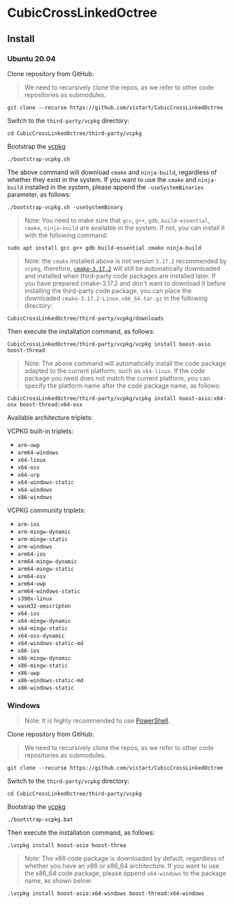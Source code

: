 # CubicCrossLinkedOctree

## Install

### Ubuntu 20.04

Clone repository from GitHub:

> We need to recursively clone the repos, as we refer to other code repositories as submodules.

```
git clone --recurse https://github.com/vistart/CubicCrossLinkedOctree
```

Switch to the `third-party/vcpkg` directory:

```
cd CubicCrossLinkedOctree/third-party/vcpkg
```

Bootstrap the [vcpkg](https://github.com/microsoft/vcpkg)

```
./bootstrap-vcpkg.sh
```

The above command will download `cmake` and `ninja-build`, regardless of whether they exist in the system. If you want to use the `cmake` and `ninja-build` installed in the system, please append the `-useSystemBinaries` parameter, as follows:

```
./bootstrap-vcpkg.sh -useSystemBinary
```

> Note: You need to make sure that `gcc`, `g++`, `gdb`, `build-essential`, `cmake`, `ninja-build` are available in the system. If not, you can install it with the following command:

```
sudo apt install gcc g++ gdb build-essential cmake ninja-build
```

> Note: the `cmake` installed above is not version `3.17.2` recommended by `vcpkg`, therefore, [`cmake-3.17.2`](https://github.com/Kitware/CMake/releases/download/v3.17.2/cmake-3.17.2-Linux-x86_64.tar.gz) will still be automatically downloaded and installed when third-party code packages are installed later. If you have prepared cmake-3.17.2 and don't want to download it before installing the third-party code package, you can place the downloaded `cmake-3.17.2-Linux-x86_64.tar.gz` in the following directory:

```
CubicCrossLinkedOctree/third-party/vcpkg/downloads
```

Then execute the installation command, as follows:

```
CubicCrossLinkedOctree/third-party/vcpkg/vcpkg install boost-asio boost-thread
```

> Note: The above command will automatically install the code package adapted to the current platform, such as `x64-linux`. If the code package you need does not match the current platform, you can specify the platform name after the code package name, as follows:

```
CubicCrossLinkedOctree/third-party/vcpkg/vcpkg install boost-asio:x64-osx boost-thread:x64-osx
```

Available architecture triplets:

VCPKG built-in triplets:

- `arm-uwp`
- `arm64-windows`
- `x64-linux`
- `x64-osx`
- `x64-urp`
- `x64-windows-static`
- `x64-windows`
- `x86-windows`

VCPKG community triplets:

- `arm-ios`
- `arm-mingw-dynamic`
- `arm-mingw-static`
- `arm-windows`
- `arm64-ios`
- `arm64-mingw-dynamic`
- `arm64-mingw-static`
- `arm64-osx`
- `arm64-uwp`
- `arm64-windows-static`
- `s390x-linux`
- `wasm32-emscripten`
- `x64-ios`
- `x64-mingw-dynamic`
- `x64-mingw-static`
- `x64-osx-dynamic`
- `x64-windows-static-md`
- `x86-ios`
- `x86-mingw-dynamic`
- `x86-mingw-static`
- `x86-uwp`
- `x86-windows-static-md`
- `x86-windows-static`

### Windows

> Note: It is highly recommended to use [PowerShell](https://github.com/powershell/powershell).

Clone repository from GitHub:

> We need to recursively clone the repos, as we refer to other code repositories as submodules.

```
git clone --recurse https://github.com/vistart/CubicCrossLinkedOctree
```

Switch to the `third-party/vcpkg` directory:

```
cd CubicCrossLinkedOctree/third-party/vcpkg
```

Bootstrap the [vcpkg](https://github.com/microsoft/vcpkg)

```
./bootstrap-vcpkg.bat
```

Then execute the installation command, as follows:

```
.\vcpkg install boost-asio boost-threa
```

> Note: The x86 code package is downloaded by default, regardless of whether you have an x86 or x86_64 architecture. If you want to use the x86_64 code package, please append `x64-windows` to the package name, as shown below:

```
.\vcpkg install boost-asio:x64-windows boost-thread:x64-windows
```
